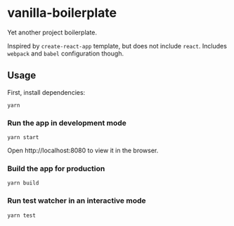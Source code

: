 # vanilla-boilerplate

Yet another project boilerplate.

Inspired by `create-react-app` template, but does not include `react`.
Includes `webpack` and `babel` configuration though.

## Usage

First, install dependencies:

```
yarn
```

### Run the app in development mode

```
yarn start
```

Open http://localhost:8080 to view it in the browser.

### Build the app for production

```
yarn build
```

### Run test watcher in an interactive mode

```
yarn test
```
